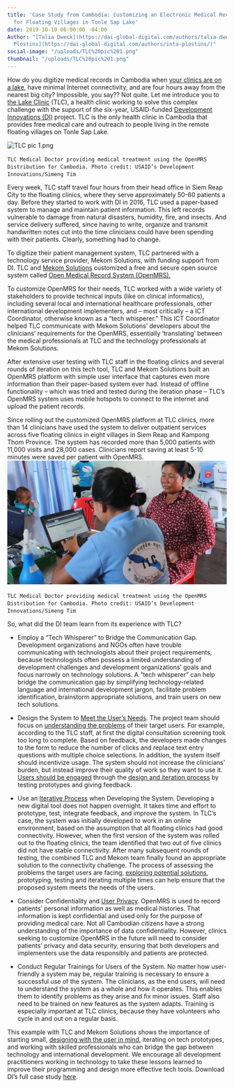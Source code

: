 ```yaml
---
title: 'Case Study from Cambodia: Customizing an Electronic Medical Record System
  for Floating Villages in Tonle Sap Lake'
date: 2019-10-10 06:00:00 -04:00
Author: "[Talia Dweck](https://dai-global-digital.com/authors/talia-dweck/) and [Inta
  Plostins](https://dai-global-digital.com/authors/inta-plostins/)"
social-image: "/uploads/TLC%20pic%201.png"
thumbnail: "/uploads/TLC%20pic%201.png"
---
```


How do you digitize medical records in Cambodia when [your clinics are on a lake](https://www.youtube.com/watch?v=5DRZBiE6BTE), have minimal Internet connectivity, and are four hours away from the nearest big city? Impossible, you say?? Not quite. Let me introduce you to [the Lake Clinic](https://www.lakeclinic.org/) (TLC), a health clinic working to solve this complex challenge with the support of the six-year, USAID-funded [Development Innovations (DI)](https://www.development-innovations.org) project. TLC is the only health clinic in Cambodia that provides free medical care and outreach to people living in the remote floating villages on Tonle Sap Lake.

![TLC pic 1.png](/uploads/TLC%20pic%201.png)

`TLC Medical Doctor providing medical treatment using the OpenMRS Distribution for Cambodia. Photo credit: USAID’s Development Innovations/Simeng Tim`

Every week, TLC staff travel four hours from their head office in Siem Reap City to the floating clinics, where they serve approximately 50-60 patients a day. Before they started to work with DI in 2016, TLC used a paper-based system to manage and maintain patient information. This left records vulnerable to damage from natural disasters, humidity, fire, and insects. And service delivery suffered, since having to write, organize and transmit handwritten notes cut into the time clinicians could have been spending with their patients. Clearly, something had to change.

<!--more-->

To digitize their patient management system, TLC partnered with a technology service provider, Mekom Solutions, with funding support from DI. TLC and [Mekom Solutions](https://mekomsolutions.com/) customized a free and secure open source system called [Open Medical Record System (OpenMRS).](https://openmrs.org/)

To customize OpenMRS for their needs, TLC worked with a wide variety of stakeholders to provide technical inputs (like on clinical informatics), including several local and international healthcare professionals, other international development implementers, and – most critically – a ICT Coordinator, otherwise known as a “tech whisperer.” This ICT Coordinator helped TLC communicate with Mekom Solutions’ developers about the clinicians’ requirements for the OpenMRS, essentially ‘translating’ between the medical professionals at TLC and the technology professionals at Mekom Solutions.

After extensive user testing with TLC staff in the floating clinics and several rounds of iteration on this tech tool, TLC and Mekom Solutions built an OpenMRS platform with simple user interface that captures even more information than their paper-based system ever had. Instead of offline functionality – which was tried and tested during the iteration phase – TLC’s OpenMRS system uses mobile hotspots to connect to the internet and upload the patient records.

Since rolling out the customized OpenMRS platform at TLC clinics, more than 14 clinicians have used the system to deliver outpatient services across five floating clinics in eight villages in Siem Reap and Kampong Thom Province. The system has recorded more than 5,000 patients with 11,000 visits and 28,000 cases.  Clinicians report saving at least 5-10 minutes were saved per patient with OpenMRS.![TLC pic 2.png](/uploads/TLC%20pic%202.png)

`TLC Medical Doctor providing medical treatment using the OpenMRS Distribution for Cambodia. Photo credit: USAID’s Development Innovations/Simeng Tim`

So, what did the DI team learn from its experience with TLC?

* Employ a “Tech Whisperer” to Bridge the Communication Gap. Development organizations and NGOs often have trouble communicating with technologists about their project requirements, because technologists often possess a limited understanding of development challenges and development organizations’ goals and focus narrowly on technology solutions. A “tech whisperer” can help bridge the communication gap by simplifying technology-related language and international development jargon, facilitate problem identification, brainstorm appropriate solutions, and train users on new tech solutions.

* Design the System to [Meet the User’s Needs](https://dai-global-digital.com/5-tips-for-doing-international-design-research.html).  The project team should focus on [understanding the problems](https://dai-global-digital.com/app-ui.html) of their target users. For example, according to the TLC staff, at first the digital consultation screening took too long to complete. Based on feedback, the developers made changes to the form to reduce the number of clicks and replace text entry questions with multiple choice selections. In addition, the system itself should incentivize usage. The system should not increase the clinicians’ burden, but instead improve their quality of work so they want to use it. [Users should be engaged](https://dai-global-digital.com/nobody-cares-what-tech-you-use.html) through the [design and iteration process](https://www.development-innovations.org/blog/tips-tricks-design/) by testing prototypes and giving feedback.

* Use an [Iterative Process](https://dai-global-digital.com/cambodia-second-chance-fund.html) when Developing the System. Developing a new digital tool does not happen overnight. It takes time and effort to prototype, test, integrate feedback, and improve the system. In TLC’s case, the system was initially developed to work in an online environment, based on the assumption that all floating clinics had good connectivity. However, when the first version of the system was rolled out to the floating clinics, the team identified that two out of five clinics did not have stable connectivity. After many subsequent rounds of testing, the combined TLC and Mekom team finally found an appropriate solution to the connectivity challenge. The process of assessing the problems the target users are facing, [exploring potential solutions](https://dai-global-digital.com/lean-design-for-development-a-practical-approach-to-human-centered-design.html), prototyping, testing and iterating multiple times can help ensure that the proposed system meets the needs of the users.

* Consider Confidentiality and [User Privacy](https://dai-global-digital.com/beyond-good-intentions-a-human-centred-approach-to-privacy-rights.html). OpenMRS is used to record patients’ personal information as well as medical histories. That information is kept confidential and used only for the purpose of providing medical care. Not all Cambodian citizens have a strong understanding of the importance of data confidentiality. However, clinics seeking to customize OpenMRS in the future will need to consider patients’ privacy and data security, ensuring that both developers and implementers use the data responsibly and patients are protected.

* Conduct Regular Trainings for Users of the System. No matter how user-friendly a system may be, regular training is necessary to ensure a successful use of the system. The clinicians, as the end users, will need to understand the system as a whole and how it operates. This enables them to identify problems as they arise and fix minor issues. Staff also need to be trained on new features as the system adapts.  Training is especially important at TLC clinics, because they have volunteers who cycle in and out on a regular basis.

This example with TLC and Mekom Solutions shows the importance of starting small, [designing with the user in mind](https://www.development-innovations.org/blog/why-do-we-care-about-user-research/), iterating on tech prototypes, and working with skilled professionals who can bridge the gap between technology and international development. We encourage all development practitioners working in technology to take these lessons learned to improve their programming and design more effective tech tools. Download DI’s full case study [here](https://www.development-innovations.org/wp-content/uploads/2019/09/TLC-Case-Study.pdf).